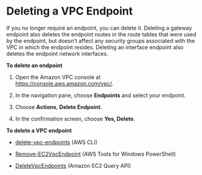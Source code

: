 # Deleting a VPC Endpoint<a name="delete-vpc-endpoint"></a>

If you no longer require an endpoint, you can delete it\. Deleting a gateway endpoint also deletes the endpoint routes in the route tables that were used by the endpoint, but doesn't affect any security groups associated with the VPC in which the endpoint resides\. Deleting an interface endpoint also deletes the endpoint network interfaces\.

**To delete an endpoint**

1. Open the Amazon VPC console at [https://console\.aws\.amazon\.com/vpc/](https://console.aws.amazon.com/vpc/)\.

1. In the navigation pane, choose **Endpoints** and select your endpoint\.

1. Choose **Actions**, **Delete Endpoint**\. 

1. In the confirmation screen, choose **Yes, Delete**\.

**To delete a VPC endpoint**

+ [delete\-vpc\-endpoints](http://docs.aws.amazon.com/cli/latest/reference/ec2/delete-vpc-endpoints.html) \(AWS CLI\)

+ [Remove\-EC2VpcEndpoint](http://docs.aws.amazon.com/powershell/latest/reference/items/Remove-EC2VpcEndpoint.html) \(AWS Tools for Windows PowerShell\)

+ [DeleteVpcEndpoints](http://docs.aws.amazon.com/AWSEC2/latest/APIReference/ApiReference-query-DeleteVpcEndpoints.html) \(Amazon EC2 Query API\)